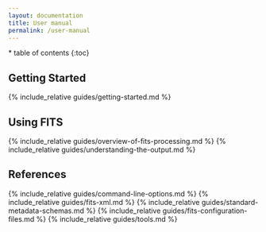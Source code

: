 ```yaml
---
layout: documentation
title: User manual
permalink: /user-manual
---
```


<nav markdown="1" class="sidebar">
* table of contents
{:toc}
</nav>

<div markdown="1" class="main">

## Getting Started

{% include_relative guides/getting-started.md %}

## Using FITS

{% include_relative guides/overview-of-fits-processing.md %}
{% include_relative guides/understanding-the-output.md %}

## References

{% include_relative guides/command-line-options.md %}
{% include_relative guides/fits-xml.md %}
{% include_relative guides/standard-metadata-schemas.md %}
{% include_relative guides/fits-configuration-files.md %}
{% include_relative guides/tools.md %}

</div>
